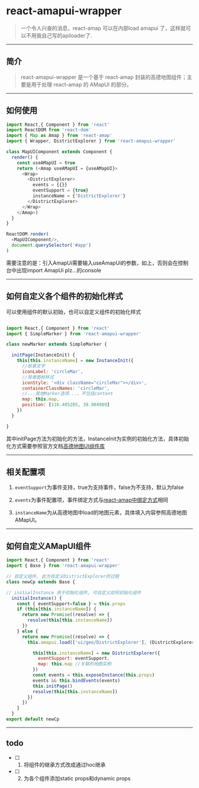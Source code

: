 # react-amapui-wrapper

> 一个令人兴奋的消息，react-amap 可以在内部load amapui 了，这样就可以不用我自己写的apiloader了.

---

## 简介

> react-amapui-wrapper 是一个基于 react-amap 封装的高德地图组件；主要是用于处理 react-amap 的 AMapUI 的部分。

---

## 如何使用

```JavaScript
import React,{ Component } from 'react'
import ReactDOM from 'react-dom'
import { Map as Amap } from 'react-amap'
import { Wrapper, DistrictExplorer } from 'react-amapui-wrapper'

class MapUIComponent extends Component {
  render() {
    const useAMapUI = true
    return (<Amap useAMapUI = {useAMapUI}>
      <Wrap>
        <DistrictExplorer>
          events = {{}}
          eventSupport = {true}
          instanceName = {'DistrictExplorer'}
        </DistrictExplorer>
      </Wrap>
    </Amap>)
  }
}

ReactDOM.render(
  <MapUIComponent/>,
  document.querySelector('#app')
)
```
需要注意的是：引入AmapUi需要输入useAmapUi的参数，如上，否则会在控制台中出现import AmapUi plz...的console

---

## 如何自定义各个组件的初始化样式

可以使用组件的默认初始，也可以自定义组件的初始化样式

```javascript

import React,{ Component } from 'react'
import { SimpleMarker } from 'react-amapui-wrapper'

class newMarker extends SimpleMarker {

  initPage(InstanceInit) {
    this[this.instanceName] = new InstanceInit({
      //前景文字
      iconLabel: 'circleMar',
      //背景图标样式
      iconStyle: '<div className="circleMar"></div>',
      containerClassNames: 'circleMar',
      //...其他Marker选项...，不包括content
      map: this.map,
      position: [116.405285, 39.904989]
    })
  }

}

```

其中initPage方法为初始化的方法，InstanceInit为实例的初始化方法，具体初始化方式需要参照官方文档[高德地图UI组件库](http://lbs.amap.com/api/javascript-api/summary)

---

## 相关配置项

1. `eventSupport`为事件支持，true为支持事件，false为不支持，默认为false

1. `events`为事件配置项，事件绑定方式与[react-amap中绑定方式](https://github.com/ElemeFE/react-amap/blob/master/components/about.md)相同

2. `instanceName`为从高德地图中load的地图元素，具体填入内容参照高德地图AMapUI。

---

## 如何自定义AMapUI组件

```JavaScript
import React,{ Component } from 'react'
import { Base } from 'react-amapui-wrapper'

// 自定义组件, 此为自定义DistrictExplorer的过程
class newCp extends Base {

// initialInstance 用于初始化组件, 可自定义如何初始化组件
  initialInstance() {
    const { eventSupport=false } = this.props
    if (this[this.instanceName]) {
      return new Promise((resolve) => {
        resolve(this[this.instanceName])
      })
    } else {
      return new Promise((resolve) => {
        this.amapui.load(['ui/geo/DistrictExplorer'], (DistrictExplorer) => {

          this[this.instanceName] = new DistrictExplorer({
            eventSupport: eventSupport,
            map: this.map //关联的地图实例
          })
          const events = this.exposeInstance(this.props)
          events && this.bindEvents(events)
          this.initPage()
          resolve(this[this.instanceName])
        })
      })
    }
  }
export default newCp
```

---

## todo

* [ ] 1. 将组件的继承方式改成通过hoc继承
* [ ] 2. 为各个组件添加static props和dynamic props